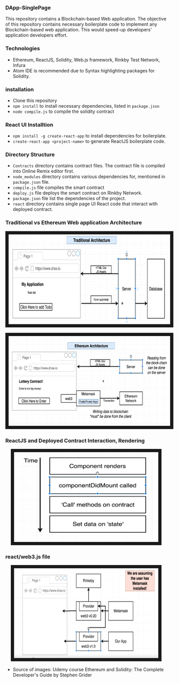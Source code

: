 ### DApp-SinglePage ###
This repository contains a Blockchain-based Web application. The objective of this repository contains necessary boilerplate code to implement any  Blockchain-based web application. This would speed-up  developers' application developers effort.

### Technologies ###

- Ethereum, ReactJS, Solidity, Web.js framework, Rinkby Test Network, Infura
- Atom IDE is recommended due to Syntax highlighting packages for Solidity.


### installation ###

- Clone this repository
- `npm install` to install necessary dependencies, listed in `package.json`
- `node compile.js` to compile the solidity contract

### React UI Installtion ###
- `npm install -g create-react-app` to install dependencies for boilerplate.
-  `create-react-app <project-name>` to generate ReactJS boilerplate code.


### Directory Structure ###

- `Contracts` directory contains contract files. The contract file is compiled into Online Remix editor first.
- `node_modules` directory contains various dependencies for, mentioned in `package.json` file.
- `compile.js` file compiles the smart contract
- `deploy.js` file deploys the smart contract on Rinkby Network.
-  `package.json` file list the dependencies of the project.
- `react` directory contains single page UI React code that interact with deployed contract.


### Traditional vs Ethereum Web application Architecture ###

<p align="center">
<a href=""target="_blank">
<img src="https://github.com/pankeshpatel/DApp-SinglePage/blob/master/resources/Traditional-Web-Architecture.PNG" alt="Traditional Web Application Architecture" width="600" height="280" border="10" />
</a>
</p>

<p align="center">
<a href=""target="_blank">
<img src="https://github.com/pankeshpatel/DApp-SinglePage/blob/master/resources/ethereum-architecture.PNG" alt="Ethereum-based Web Application Architecture" width="600" height="280" border="10" />
</a>
</p>

### ReactJS and Deployed Contract Interaction, Rendering ###

<p align="center">
<a href=""target="_blank">
<img src="https://github.com/pankeshpatel/DApp-SinglePage/blob/master/resources/ReactJS-Rendering-Concept.PNG" alt="Ethereum-based Web Application Architecture" width="450" height="280" border="10" />
</a>
</p>

### react/web3.js file ###

<p align="center">
<a href=""target="_blank">
<img src="https://github.com/pankeshpatel/DApp-SinglePage/blob/master/resources/Web3-OurApp-MetaMask.PNG" alt="Ethereum-based Web Application Architecture" width="450" height="280" border="10" />
</a>
</p>

- Source of images:
  Udemy course Ethereum and Solidity: The Complete Developer's Guide by Stephen Grider
